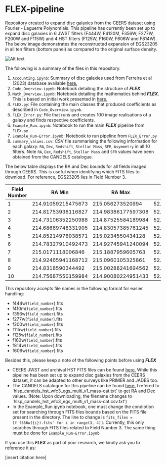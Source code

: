 # FLEX-pipeline

Repository created to expand disc galaxies from the CEERS dataset using Fourier - Laguerre Polynomials. This pipeline has currently been set up to expand disc galaxies in 6 JWST filters (F444W, F4120M, F356W, F277W, F200W and F115W) and 4 HST filters (F125W, F160W, F606W and F814W). The below image demonstrates the reconstructed expansion of EGS23205 in all ten filters (bottom panel) as compared to the original surface density. 

![Alt text](Paper_Grid.png)

The following is a summary of the files in this repository:

1. `Accounting.ipynb`: Summary of disc galaxies used from Ferreira et al (2023) database available [here.](https://github.com/astroferreira/CEERS_EPOCHS_MORPHO/tree/main)
2. `Code_Overview.ipynb`: Notebook detailing the structure of ***FLEX***
3. `Math_Overview.ipynb`: Notebook detailing the mathematics behind ***FLEX***. This is based on initial work presented in [here.](https://ui.adsabs.harvard.edu/abs/2021MNRAS.501.5408W/abstract)
4. `FLEX.py`: File containing the main classes that produced coefficients as described in `Code_Overview.ipynb`. 
5. `FLEX_Error.py`: File that runs and creates 100 image realisations of a galaxy and finds respective coefficients. 
6. `Example_Run.ipynb`: Notebook to run the main ***FLEX*** pipeline from `FLEX.py`
7. `Example_Run-Error.ipynb`: Notebook to run pipeline from `FLEX_Error.py`
8. `summary_values.csv`: CSV file summarising the following information for each galaxy: `RA`, `Dec`, `Redshift`, `Stellar Mass`, `SFR`, `Asymmetry` in all 10 filters. Note `RA`, `Dec`, `Redshift`, `Stellar Mass` and `SFR` values have been obtained from the CANDELS catalogue. 

The below table displays the RA and Dec bounds for all fields imaged through CEERS. This is useful when identifying which FITS files to download. For reference, EGS23205 lies in Field Number 3. 

| Field Number | RA Min             | RA Max            | Dec Min            | Dec Max            |
|--------------|--------------------|-------------------|--------------------|--------------------|
|      1       | 214.91059215475673 | 215.056273520994  | 52.93102145859292  | 53.02419052250401  |
|      2       | 214.81753938116827 | 214.98386177597308| 52.85612163208139  | 52.960766480428575 |
|      3       | 214.73106352250988 | 214.87525584189984| 52.80452870656189  | 52.897129917558054 |
|      4       | 214.68669748331905 | 214.83057385761245| 52.72184280085484  | 52.81446001663214  |
|      5       | 214.85214976038571 | 215.0234550434128 | 52.8417542533767   | 52.94983314050119  |
|      6       | 214.78327910492473 | 214.92745941240094| 52.786128133664604 | 52.878710410117094 |
|      7       | 215.0171118006846  | 215.1887959605763 | 52.90148470657302  | 53.00951454702593  |
|      8       | 214.92465941168712 | 215.0960105325861 | 52.83745618649953  | 52.94551386733736  |
|      9       | 214.8318590344492  | 215.00288241694562| 52.77475611977953  | 52.88284114363774  |
|      10      | 214.75687550159984 | 214.90080224951433| 52.717112379883616 | 52.80970419115057  |

This repository accepts file names in the following format for easier handling:

- f444w(`field_number`).fits
- f410m(`field_number`).fits
- f356w(`field_number`).fits
- f277w(`field_number`).fits
- f200w(`field_number`).fits
- f115w(`field_number`).fits
- f125w(`field_number`).fits
- f160w(`field_number`).fits
- f814w(`field_number`).fits
- f606w(`field_number`).fits

Besides this, please keep a note of the following points before using ***FLEX***

- CEERS JWST and archival HST FITS files can be found [here.](https://ceers.github.io/dr05.html) While this pipeline has been set up to expand disc galaxies from the CEERS dataset, it can be adapted to other surveys like PRIMER and JADES too. 
- The CANDELS catalogue for this pipeline can be found [here.](https://archive.stsci.edu/hlsp/candels/egs-catalogs) I refered to 'hlsp_candels_hst_wfc3_egs_multi_v1_mass-cat.txt' to get RA and Dec values. (Note: Upon downloading, the filename changes to 'hlsp_candels_hst_wfc3_egs_multi_v1_mass-cat.csv.txt')
- In the Example_Run.ipynb notebook, one must change the condiotion set for searching through FITS files bounds based on the FITS file present in the directory. The line to change is `fits_files = [f'f356w({i}).fits' for i in range(3, 4)]`. Currently, this only searches through FITS files related to Field Number 3. The same thing must be done for `Example_Run-Error.ipynb`

If you use this ***FLEX*** as part of your research, we kindly ask you to reference it as:

[insert citation here]